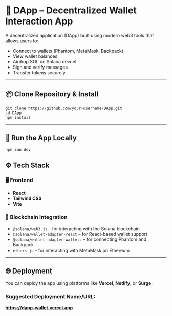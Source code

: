 # 🧩 DApp – Decentralized Wallet Interaction App

A decentralized application (DApp) built using modern web3 tools that allows users to:

- Connect to wallets (Phantom, MetaMask, Backpack)
- View wallet balances
- Airdrop SOL on Solana devnet
- Sign and verify messages
- Transfer tokens securely

---

## 📦 Clone Repository & Install

```
git clone https://github.com/your-username/DApp.git
cd DApp
npm install
```

---

## 🚀 Run the App Locally

```
npm run dev
```
## ⚙️ Tech Stack

### 🖥️ Frontend
- **React**
- **Tailwind CSS**
- **Vite**

### 🔗 Blockchain Integration
- `@solana/web3.js` – for interacting with the Solana blockchain
- `@solana/wallet-adapter-react` – for React-based wallet support
- `@solana/wallet-adapter-wallets` – for connecting Phantom and Backpack
- `ethers.js` – for interacting with MetaMask on Ethereum

---

## 🌐 Deployment

You can deploy the app using platforms like **Vercel**, **Netlify**, or **Surge**.

### Suggested Deployment Name/URL:

**https://dapp-wallet.vercel.app**



